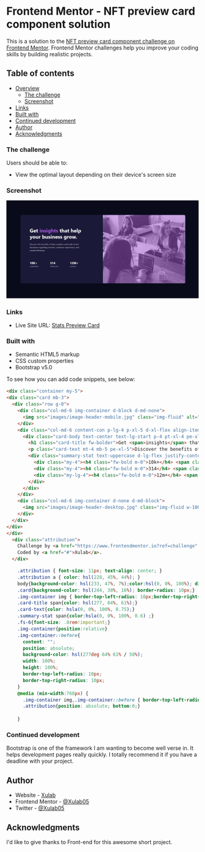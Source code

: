 # Frontend Mentor - NFT preview card component solution

This is a solution to the [NFT preview card component challenge on Frontend Mentor](https://www.frontendmentor.io/challenges/nft-preview-card-component-SbdUL_w0U). Frontend Mentor challenges help you improve your coding skills by building realistic projects. 

## Table of contents

- [Overview](#overview)
  - [The challenge](#the-challenge)
  - [Screenshot](#screenshot)
- [Links](#links)
- [Built with](#built-with)
- [Continued development](#continued-development)
- [Author](#author)
- [Acknowledgments](#acknowledgments)


### The challenge

Users should be able to:

- View the optimal layout depending on their device's screen size


### Screenshot

![](./screenshot.jpg)

### Links

- Live Site URL: [Stats Preview Card](https://your-live-site-url.com)

### Built with

- Semantic HTML5 markup
- CSS custom properties
- Bootstrap v5.0

To see how you can add code snippets, see below:

```html
<div class="container my-5">
<div class="card mb-3">
  <div class="row g-0">
    <div class="col-md-6 img-container d-block d-md-none">
      <img src="images/image-header-mobile.jpg" class="img-fluid" alt="student image">
    </div>
    <div class="col-md-6 content-con p-lg-4 p-xl-5 d-xl-flex align-items-xl-center">
      <div class="card-body text-center text-lg-start p-4 pt-xl-4 pe-xl-5">
        <h1 class="card-title fw-bolder">Get <span>insights</span> that help your business grow.</h1>
        <p class="card-text mt-4 mb-5 pe-xl-5">Discover the benefits of data analytics and make better decisions regarding revenue, customer experience, and overall efficiency.</p>
        <div class="summary-stat text-uppercase d-lg-flex justify-content-lg-between pe-xl-5 me-xl-5">
          <div class="my-4"><h4 class="fw-bold m-0">10k+</h4> <span class="fs-6">companies</span></div>
          <div class="my-4"><h4 class="fw-bold m-0">314</h4> <span class="fs-6">templates</span></div>
          <div class="my-lg-4"><h4 class="fw-bold m-0">12m+</h4> <span class="fs-6">queries</span></div>
        </div>
      </div>
    </div>
    <div class="col-md-6 img-container d-none d-md-block">
      <img src="images/image-header-desktop.jpg" class="img-fluid w-100 h-100" alt="student image">
    </div>
  </div>
</div>
</div>
  <div class="attribution">
    Challenge by <a href="https://www.frontendmentor.io?ref=challenge" target="_blank">Frontend Mentor</a>. 
    Coded by <a href="#">Xulab</a>.
  </div>
```
```css
    .attribution { font-size: 11px; text-align: center; }
    .attribution a { color: hsl(228, 45%, 44%); }
    body{background-color: hsl(233, 47%, 7%);color:hsl(0, 0%, 100%); display: grid; place-items: center; height: 100vh; margin:0px; padding:0px;}
    .card{background-color: hsl(244, 38%, 16%); border-radius: 10px;}
    .img-container img { border-top-left-radius: 10px;border-top-right-radius: 10px;}
    .card-title span{color: hsl(277, 64%, 61%);}
    .card-text{color: hsla(0, 0%, 100%, 0.75);}
    .summary-stat span{color:hsla(0, 0%, 100%, 0.6) ;}
    .fs-6{font-size: .8rem!important;}
    .img-container{position:relative}
    .img-container::before{
      content: "";
      position: absolute;
      background-color: hsl(277deg 64% 61% / 50%);
      width: 100%;
      height: 100%;
      border-top-left-radius: 10px;
      border-top-right-radius: 10px;
    }
    @media (min-width:768px) {
      .img-container img,.img-container::before { border-top-left-radius: 0px; border-bottom-right-radius: 10px; }
      .attribution{position: absolute; bottom:0;}
      
    }
```

### Continued development

Bootstrap is one of the framework I am wanting to become well verse in. It helps development pages really quickly. I totally recommend it if you have a deadline with your project.

## Author

- Website - [Xulab](https://substeven.netlify.app/)
- Frontend Mentor - [@Xulab05](https://www.frontendmentor.io/profile/Xulab5)
- Twitter - [@Xulab05](https://www.instagram.com/xulab05/)

## Acknowledgments
I'd like to give thanks to Front-end for this awesome short project.
